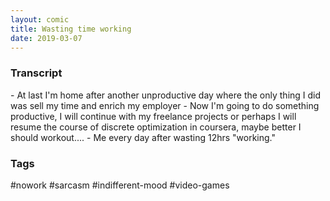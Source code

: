 ```yaml
---
layout: comic
title: Wasting time working
date: 2019-03-07
---
```


<h3>Transcript</h3>
<p>
    - At last I'm home after another unproductive day where the only thing I did was sell my time and enrich my employer
    - Now I'm going to do something productive, I will continue with my freelance projects or perhaps  I will resume the course of discrete optimization in coursera, maybe better I should workout....
    - Me every day after wasting 12hrs "working."
</p>

<h3>Tags</h3>
<p>#nowork #sarcasm #indifferent-mood #video-games</p>
